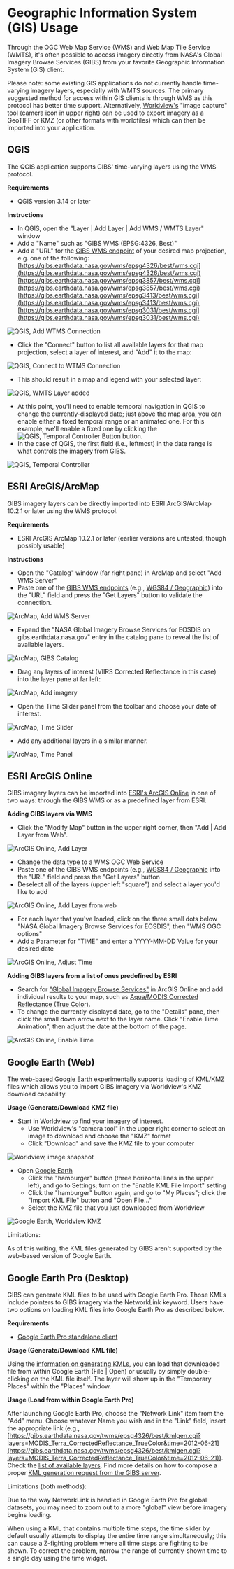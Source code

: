 # Geographic Information System (GIS) Usage

Through the OGC Web Map Service (WMS) and Web Map Tile Service (WMTS), it's often possible to access imagery directly from NASA's Global Imagery Browse Services (GIBS) from your favorite Geographic Information System (GIS) client.

Please note: some existing GIS applications do not currently handle time-varying imagery layers, especially with WMTS sources.  The primary suggested method for access within GIS clients is through WMS as this protocol has better time support.  Alternatively, [Worldview's](https://worldview.earthdata.nasa.gov/) "image capture" tool (camera icon in upper right) can be used to export imagery as a GeoTIFF or KMZ (or other formats with worldfiles) which can then be imported into your application.

## QGIS

The QGIS application supports GIBS' time-varying layers using the WMS protocol.

**Requirements**

- QGIS version 3.14 or later

**Instructions**

- In QGIS, open the "Layer | Add Layer | Add WMS / WMTS Layer" window
- Add a "Name" such as "GIBS WMS (EPSG:4326, Best)"
- Add a "URL" for the [GIBS WMS endpoint](https://wiki.earthdata.nasa.gov/display/GIBS/GIBS+API+for+Developers#GIBSAPIforDevelopers-OGCWebMapService(WMS)) of your desired map projection, e.g. one of the following:  
[https://gibs.earthdata.nasa.gov/wms/epsg4326/best/wms.cgi](https://gibs.earthdata.nasa.gov/wms/epsg4326/best/wms.cgi)  
[https://gibs.earthdata.nasa.gov/wms/epsg3857/best/wms.cgi](https://gibs.earthdata.nasa.gov/wms/epsg3857/best/wms.cgi)  
[https://gibs.earthdata.nasa.gov/wms/epsg3413/best/wms.cgi](https://gibs.earthdata.nasa.gov/wms/epsg3413/best/wms.cgi)  
[https://gibs.earthdata.nasa.gov/wms/epsg3031/best/wms.cgi](https://gibs.earthdata.nasa.gov/wms/epsg3031/best/wms.cgi)

![QGIS, Add WTMS Connection](img/CreateWMTSConnection_QGIS.png)

- Click the "Connect" button to list all available layers for that map projection, select a layer of interest, and "Add" it to the map:

![QGIS, Connect to WTMS Connection](img/ConnectWMTS_QGIS.png)

- This should result in a map and legend with your selected layer:

![QGIS, WMTS Layer added](img/WMTSlayer_QGIS.png)

- At this point, you'll need to enable temporal navigation in QGIS to change the currently-displayed date; just above the map area, you can enable either a fixed temporal range or an animated one.  For this example, we'll enable a fixed one by clicking the ![QGIS, Temporal Controller Button](img/TemporalControllerbutton_QGIS.png) button.
- In the case of QGIS, the first field (i.e., leftmost) in the date range is what controls the imagery from GIBS.

![QGIS, Temporal Controller](img/TemporalController_QGIS.png)

## ESRI ArcGIS/ArcMap
GIBS imagery layers can be directly imported into ESRI ArcGIS/ArcMap 10.2.1 or later using the WMS protocol.

**Requirements**

- ESRI ArcGIS ArcMap 10.2.1 or later (earlier versions are untested, though possibly usable)

**Instructions**

- Open the "Catalog" window (far right pane) in ArcMap and select "Add WMS Server"
- Paste one of the [GIBS WMS endpoints](http://127.0.0.1:8000/#ogc-web-map-service-wms) (e.g., [WGS84 / Geographic](https://gibs.earthdata.nasa.gov/wms/epsg4326/best/wms.cgi)) into the "URL" field and press the "Get Layers" button to validate the connection.

![ArcMap, Add WMS Server](img/ArcMap-CatWindow.png)

- Expand the "NASA Global Imagery Browse Services for EOSDIS on gibs.earthdata.nasa.gov" entry in the catalog pane to reveal the list of available layers.

![ArcMap, GIBS Catalog](img/ArcMap-GIBS-Catalog.png)

- Drag any layers of interest (VIIRS Corrected Reflectance in this case) into the layer pane at far left:

![ArcMap, Add imagery](img/ArcMap-VIIRS-CR.png)

- Open the Time Slider panel from the toolbar and choose your date of interest.

![ArcMap, Time Slider](img/ArcMap-TimeSlider.png)

- Add any additional layers in a similar manner.

![ArcMap, Time Panel](img/ArcMap-TimePanel.png)

## ESRI ArcGIS Online
GIBS imagery layers can be imported into [ESRI's ArcGIS Online](http://www.arcgis.com/) in one of two ways: through the GIBS WMS or as a predefined layer from ESRI.

**Adding GIBS layers via WMS**
- Click the "Modify Map" button in the upper right corner, then "Add | Add Layer from Web".

![ArcGIS Online, Add Layer](img/AGOL-AddLayer.png)

- Change the data type to a WMS OGC Web Service
- Paste one of the GIBS WMS endpoints (e.g., [WGS84 / Geographic](https://gibs.earthdata.nasa.gov/wms/epsg4326/best/wms.cgi) into the "URL" field and press the "Get Layers" button
- Deselect all of the layers (upper left "square") and select a layer you'd like to add

![ArcGIS Online, Add Layer from web](img/AGOL-AddLayer2.png)

- For each layer that you've loaded, click on the three small dots below "NASA Global Imagery Browse Services for EOSDIS", then "WMS OGC options"
- Add a Parameter for "TIME" and enter a YYYY-MM-DD Value for your desired date

![ArcGIS Online, Adjust Time](img/AGOL-TimeAdjust2.png)

**Adding GIBS layers from a list of ones predefined by ESRI**

- Search for ["Global Imagery Browse Services"](http://www.arcgis.com/home/search.html?q=Global%20Imagery%20Browse%20Services&t=content) in ArcGIS Online and add individual results to your map, such as [Aqua/MODIS Corrected Reflectance (True Color)](http://www.arcgis.com/home/item.html?id=10739eefdc9743a2b884bebe4b3476d7).
- To change the currently-displayed date, go to the "Details" pane, then click the small down arrow next to the layer name. Click "Enable Time Animation", then adjust the date at the bottom of the page.

![ArcGIS Online, Enable Time](img/AGOL-EnableTime.png)

## Google Earth (Web)
The [web-based Google Earth](https://earth.google.com/web/) experimentally supports loading of KML/KMZ files which allows you to import GIBS imagery via Worldview's KMZ download capability.

**Usage (Generate/Download KMZ file)**

- Start in [Worldview](https://worldview.earthdata.nasa.gov/) to find your imagery of interest.
    - Use Worldview's "camera tool" in the upper right corner to select an image to download and choose the "KMZ" format
    - Click "Download" and save the KMZ file to your computer

![Worldview, image snapshot](img/Worldview-snapshot.png)

- Open [Google Earth](https://earth.google.com/web/)
    - Click the "hamburger" button (three horizontal lines in the upper left), and go to Settings; turn on the "Enable KML File Import" setting
    - Click the "hamburger" button again, and go to "My Places"; click the "Import KML File" button and "Open File..."
    - Select the KMZ file that you just downloaded from Worldview

![Google Earth, Worldview KMZ](img/GoogleEarth-WorldviewKMZ.png)

Limitations:

As of this writing, the KML files generated by GIBS aren't supported by the web-based version of Google Earth.

## Google Earth Pro (Desktop)

GIBS can generate KML files to be used with Google Earth Pro. Those KMLs include pointers to GIBS imagery via the NetworkLink keyword. Users have two options on loading KML files into Google Earth Pro as described below.

**Requirements**

- [Google Earth Pro standalone client](https://www.google.com/earth/versions/#earth-pro)

**Usage (Generate/Download KML file)**

Using the [information on generating KMLs](https://wiki.earthdata.nasa.gov/display/GIBS/GIBS+API+for+Developers#GIBSAPIforDevelopers-GoogleEarthKMLAccess), you can load that downloaded file from within Google Earth (File | Open) or usually by simply double-clicking on the KML file itself. The layer will show up in the "Temporary Places" within the "Places" window.

**Usage (Load from within Google Earth Pro)**

After launching Google Earth Pro, choose the "Network Link" item from the "Add" menu. Choose whatever Name you wish and in the "Link" field, insert the appropriate link (e.g., [https://gibs.earthdata.nasa.gov/twms/epsg4326/best/kmlgen.cgi?layers=MODIS_Terra_CorrectedReflectance_TrueColor&time=2012-06-21](https://gibs.earthdata.nasa.gov/twms/epsg4326/best/kmlgen.cgi?layers=MODIS_Terra_CorrectedReflectance_TrueColor&time=2012-06-21)). Check the [list of available layers](https://wiki.earthdata.nasa.gov/display/GIBS/GIBS+Available+Imagery+Products). Find more details on how to compose a proper [KML generation request from the GIBS server](https://wiki.earthdata.nasa.gov/display/GIBS/GIBS+API+for+Developers#GIBSAPIforDevelopers-GoogleEarthKMLAccess).


Limitations (both methods):

Due to the way NetworkLink is handled in Google Earth Pro for global datasets, you may need to zoom out to a more "global" view before imagery begins loading.

When using a KML that contains multiple time steps, the time slider by default usually attempts to display the entire time range simultaneously; this can cause a Z-fighting problem where all time steps are fighting to be shown. To correct the problem, narrow the range of currently-shown time to a single day using the time widget.